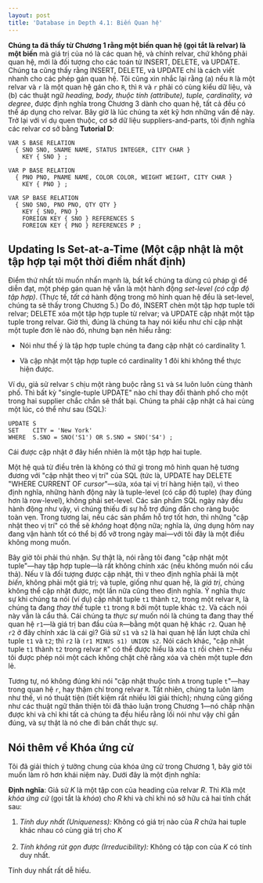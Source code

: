 ```yaml
---
layout: post
title: 'Database in Depth 4.1: Biến Quan hệ'
---
```


**Chúng ta đã thấy từ Chương 1 rằng một biến quan hệ (gọi tắt là relvar) là một biến** mà giá trị của nó là các quan hệ, và chính relvar, chứ không phải quan hệ, mới là đối tượng cho các toán tử INSERT, DELETE, và UPDATE. Chúng ta cũng thấy rằng INSERT, DELETE, và UPDATE chỉ là cách viết nhanh cho các phép gán quan hệ. Tôi cũng xin nhắc lại rằng (a) nếu `R` là một relvar và `r` là một quan hệ gán cho `R`, thì `R` và `r` phải có cùng kiểu dữ liệu, và (b) các thuật ngữ *heading, body, thuộc tính (attribute), tuple, cardinality, và degree*, được định nghĩa trong Chương 3 dành cho quan hệ, tất cả đều có thể áp dụng cho relvar. Bây giờ là lúc chúng ta xét kỹ hơn những vấn đề này. Trở lại với ví dụ quen thuộc, cơ sở dữ liệu suppliers-and-parts, tôi định nghĩa các relvar cơ sở bằng **Tutorial D**:

```
VAR S BASE RELATION
  { SNO SNO, SNAME NAME, STATUS INTEGER, CITY CHAR }
    KEY { SNO } ;

VAR P BASE RELATION
  { PNO PNO, PNAME NAME, COLOR COLOR, WEIGHT WEIGHT, CITY CHAR }
    KEY { PNO } ;

VAR SP BASE RELATION
  { SNO SNO, PNO PNO, QTY QTY }
    KEY { SNO, PNO }
    FOREIGN KEY { SNO } REFERENCES S
    FOREIGN KEY { PNO } REFERENCES P ;
```

## Updating Is Set-at-a-Time (Một cập nhật là một tập hợp tại một thời điểm nhất định)

Điểm thứ nhất tôi muốn nhấn mạnh là, bất kể chúng ta dùng cú pháp gì để diễn đạt, một phép gán quan hệ vẫn là một hành động *set-level (có cấp độ tập hợp)*. (Thực tế, *tất cả* hành động trong mô hình quan hệ đều là set-level, chúng ta sẽ thấy trong Chương 5.) Do đó, INSERT chèn một tập hợp tuple tới relvar; DELETE xóa một tập hợp tuple từ relvar; và UPDATE cập nhật một tập tuple trong relvar. Giờ thì, đúng là chúng ta hay nói kiểu như chỉ cập nhật một tuple đơn lẻ nào đó, nhưng bạn nên hiểu rằng:

 * Nói như thế ý là tập hợp tuple chúng ta đang cập nhật có cardinality 1.

 * Và cập nhật một tập hợp tuple có cardinality 1 đôi khi không thể thực hiện được.

Ví dụ, giả sử relvar `S` chịu một ràng buộc rằng `S1` và `S4` luôn luôn cùng thành phố. Thì bất kỳ "single-tuple UPDATE" nào chỉ thay đổi thành phố cho một trong hai supplier chắc chắn sẽ thất bại. Chúng ta phải cập nhật cả hai cùng một lúc, có thể như sau (SQL):

```
UPDATE S
SET    CITY = 'New York'
WHERE  S.SNO = SNO('S1') OR S.SNO = SNO('S4') ;
```

Cái được cập nhật ở đây hiển nhiên là một tập hợp hai tuple.

Một hệ quả từ điều trên là không có thứ gì trong mô hình quan hệ tương đương với "cập nhật theo vị trí" của SQL (tức là, UPDATE hay DELETE "WHERE CURRENT OF *cursor*"&mdash;sửa, xóa tại vị trí hàng hiện tại), vì theo định nghĩa, những hành động này là tuple-level (có cấp độ tuple) (hay đúng hơn là row-level), không phải set-level. Các sản phẩm SQL ngày này đều hành động như vậy, vì chúng thiếu đi sự hỗ trợ đúng đắn cho ràng buộc toàn vẹn. Trong tương lai, nếu các sản phẩm hỗ trợ tốt hơn, thì những "cập nhật theo vị trí" có thể sẽ *không* hoạt động nữa; nghĩa là, ứng dụng hôm nay đang vận hành tốt có thể bị đổ vỡ trong ngày mai&mdash;với tôi đây là một điều không mong muốn.

Bây giờ tôi phải thú nhận. Sự thật là, nói rằng tôi đang "cập nhật một tuple"&mdash;hay tập hợp tuple&mdash;là rất không chính xác (nếu không muốn nói cẩu thả). Nếu `V` là đối tượng được cập nhật, thì `V` theo định nghĩa phải là một *biến*, không phải một giá trị; và tuple, giống như quan hệ, là *giá trị*, chúng không thể cập nhật được, một lần nữa cũng theo định nghĩa. Ý nghĩa thực sự khi chúng ta nói (ví dụ) cập nhật tuple `t1` thành `t2`, trong một relvar `R`, là chúng ta đang *thay thế* tuple `t1` trong `R` bởi một tuple khác `t2`. Và cách nói này vẫn là cẩu thả. Cái chúng ta *thực sự* muốn nói là chúng ta đang thay thế quan hệ `r1`&mdash;là giá trị ban đầu của `R`&mdash;bằng một quan hệ khác `r2`. Quan hệ `r2` ở đây chính xác là cái gì? Giả sử `s1` và `s2` là hai quan hệ lần lượt chứa chỉ tuple `t1` và `t2`; thì `r2` là `(r1 MINUS s1) UNION s2`. Nói cách khác, "cập nhật tuple `t1` thành `t2` trong relvar `R`" có thể được hiểu là xóa `t1` rồi chèn `t2`&mdash;nếu tôi được phép nói một cách không chặt chẽ rằng xóa và chèn một tuple đơn lẻ.

Tương tự, nó không đúng khi nói "cập nhật thuộc tính `A` trong tuple `t`"&mdash;hay trong quan hệ `r`, hay thậm chí trong relvar `R`. Tất nhiên, chúng ta luôn làm như thế, vì nó thuật tiện (tiết kiệm rất nhiều lời giải thích); nhưng cũng giống như các thuật ngữ thân thiện tôi đã thảo luận trong Chương 1&mdash;nó chấp nhận được khi và chỉ khi tất cả chúng ta đều hiểu rằng lối nói như vậy chỉ gần đúng, và sự thật là nó che đi bản chất thực sự.

## Nói thêm về Khóa ứng cử

Tôi đã giải thích ý tưởng chung của khóa ứng cử trong Chương 1, bây giờ tôi muốn làm rõ hơn khái niệm này. Dưới đây là một định nghĩa:

<div class="definition">
  <strong>Định nghĩa</strong>: Giả sử <em>K</em> là một tập con của heading của relvar <em>R</em>. Thì <em>K</em>là một <em>khóa ứng cử</em> (gọi tắt là <em>khóa</em>) cho <em>R</em> khi và chỉ khi nó sở hữu cả hai tính chất sau:<br/>
    <ol>
      <li><em>Tính duy nhất (Uniqueness):</em> Không có giá trị nào của <em>R</em> chứa hai tuple khác nhau có cùng giá trị cho <em>K</em></li><br/>
      <li><em>Tính không rút gọn được (Irreducibility):</em> Không có tập con của <em>K</em> có tính duy nhất.</li>
    </ol>
</div>

Tính duy nhất rất dễ hiểu.